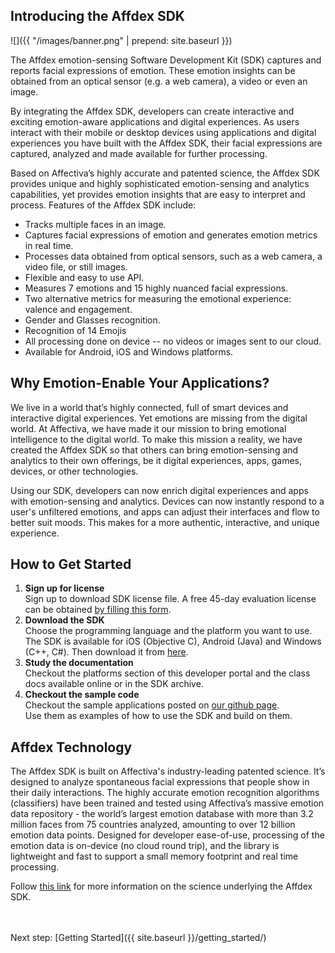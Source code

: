 ## Introducing the Affdex SDK

![]({{ "/images/banner.png" | prepend: site.baseurl }}) 

The Affdex emotion-sensing Software Development Kit (SDK) captures and reports facial expressions of emotion. These emotion insights can be obtained from an optical sensor (e.g. a web camera), a video or even an image.

By integrating the Affdex SDK, developers can create interactive and exciting emotion-aware applications and digital experiences. As users interact with their mobile or desktop devices using applications and digital experiences you have built with the Affdex SDK, their facial expressions are captured, analyzed and made available for further processing.


Based on Affectiva’s highly accurate and patented science, the Affdex SDK provides unique and highly sophisticated emotion-sensing and analytics capabilities, yet provides emotion insights that are easy to interpret and process. Features of the Affdex SDK include:  

* Tracks multiple faces in an image.  
* Captures facial expressions of emotion and generates emotion metrics in real time.  
* Processes data obtained from optical sensors, such as a web camera, a video file, or still images.  
* Flexible and easy to use API.  
* Measures 7 emotions and 15 highly nuanced facial expressions.  
* Two alternative metrics for measuring the emotional experience: valence and engagement.  
* Gender and Glasses recognition.  
* Recognition of 14 Emojis  
* All processing done on device -- no videos or images sent to our cloud.  
* Available for Android, iOS and Windows platforms.  


## Why Emotion-Enable Your Applications?

We live in a world that’s highly connected, full of smart devices and interactive digital experiences.  Yet emotions are missing from the digital world.  At Affectiva, we have made it our mission to bring emotional intelligence to the digital world. To make this mission a reality, we have created the Affdex SDK so that others can bring emotion-sensing and analytics to their own offerings, be it digital experiences, apps, games, devices, or other technologies.

Using our SDK, developers can now enrich digital experiences and apps with emotion-sensing and analytics.  Devices can now instantly respond to a user's unfiltered emotions, and apps can adjust their interfaces and flow to better suit moods. This makes for a more authentic, interactive, and unique experience.

## How to Get Started  
1. __Sign up for license__  
    Sign up to download SDK license file. A free 45-day evaluation license can be obtained 
    [by filling this form](http://www.affectiva.com/45-day-free-trial/).  
1. __Download the SDK__  
    Choose the programming language and the platform you want to use.  
    The SDK is available for iOS (Objective C), Android (Java) and Windows (C++, C#). Then download it from [here](http://developer.affectiva.com/downloads).  
1. __Study the documentation__  
    Checkout the platforms section of this developer portal and the class docs available online or in the SDK archive.  
1. __Checkout the sample code__  
    Checkout the sample applications posted on [our github page](http://github.com/Affectiva).  
    Use them as examples of how to use the SDK and build on them.  


## Affdex Technology

The Affdex SDK is built on Affectiva's industry-leading patented science. It’s designed to analyze spontaneous facial expressions that people show in their daily interactions.  The highly accurate emotion recognition algorithms (classifiers) have been trained and tested using Affectiva’s massive emotion data repository - the world’s largest emotion database with more than 3.2 million faces from 75 countries analyzed, amounting to over 12 billion emotion data points. Designed for developer ease-of-use, processing of the emotion data is on-device (no cloud round trip), and the library is lightweight and fast to support a small memory footprint and real time processing.

          
Follow <a href=http://www.affectiva.com/technology target=_blank>this link</a> for more information on the science underlying the Affdex SDK.

<br></br>
Next step: [Getting Started]({{ site.baseurl }}/getting_started/)
